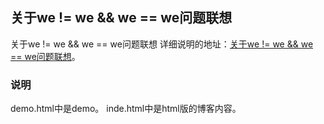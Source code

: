 ## 关于we != we && we == we问题联想

关于we != we && we == we问题联想
详细说明的地址：[关于we != we && we == we问题联想](http://www.zhuyuntao.cn/2019/07/03/关于we-we-we-we问题联想/)。

### 说明

demo.html中是demo。
inde.html中是html版的博客内容。